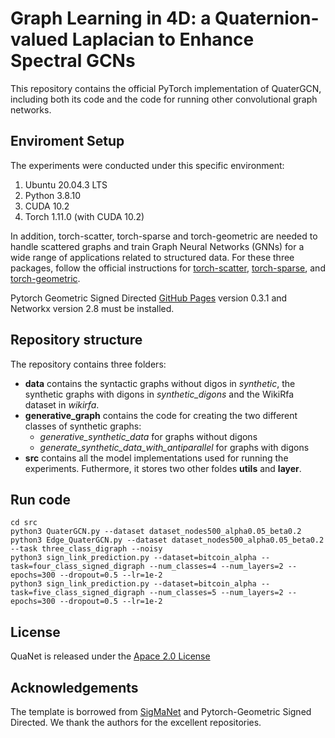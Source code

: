 # Graph Learning in 4D: a Quaternion-valued Laplacian to Enhance Spectral GCNs

This repository contains the official PyTorch implementation of QuaterGCN, including both its code and the code for running other convolutional graph networks.

## Enviroment Setup
The experiments were conducted under this specific environment:

1. Ubuntu 20.04.3 LTS
2. Python 3.8.10
3. CUDA 10.2
4. Torch 1.11.0 (with CUDA 10.2)


In addition, torch-scatter, torch-sparse and torch-geometric are needed to handle scattered graphs and train Graph Neural Networks (GNNs) for a wide range of applications related to structured data. For these three packages, follow the official instructions for [torch-scatter](https://github.com/rusty1s/pytorch_scatter), [torch-sparse](https://github.com/rusty1s/pytorch_sparse), and [torch-geometric](https://pytorch-geometric.readthedocs.io/en/latest/notes/installation.html).

Pytorch Geometric Signed Directed [GitHub Pages](https://github.com/SherylHYX/pytorch_geometric_signed_directed) version 0.3.1 and Networkx version 2.8 must be installed.

## Repository structure

The repository contains three folders:
- **data** contains the syntactic graphs without digos in *synthetic*, the synthetic graphs with digons in *synthetic_digons* and the WikiRfa dataset in *wikirfa*.
- **generative_graph** contains the code for creating the two different classes of synthetic graphs:
   -  *generative_synthetic_data* for graphs without digons
   -  *generate_synthetic_data_with_antiparallel* for graphs with digons 
- **src** contains all the model implementations used for running the experiments. Futhermore, it stores two other foldes **utils** and **layer**.

## Run code

```
cd src
python3 QuaterGCN.py --dataset dataset_nodes500_alpha0.05_beta0.2
python3 Edge_QuaterGCN.py --dataset dataset_nodes500_alpha0.05_beta0.2 --task three_class_digraph --noisy
python3 sign_link_prediction.py --dataset=bitcoin_alpha --task=four_class_signed_digraph --num_classes=4 --num_layers=2 --epochs=300 --dropout=0.5 --lr=1e-2
python3 sign_link_prediction.py --dataset=bitcoin_alpha --task=five_class_signed_digraph --num_classes=5 --num_layers=2 --epochs=300 --dropout=0.5 --lr=1e-2
```


## License

QuaNet is released under the [Apace 2.0 License](https://choosealicense.com/licenses/mit/)

## Acknowledgements

The template is borrowed from [SigMaNet](https://github.com/Stefa1994/SigMaNet) and Pytorch-Geometric Signed Directed. We thank the authors for the excellent repositories.
